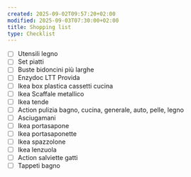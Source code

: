 ```yaml
---
created: 2025-09-02T09:57:20+02:00
modified: 2025-09-03T07:30:00+02:00
title: Shopping list
type: Checklist
---
```


- [ ] Utensili legno
- [ ] Set piatti
- [ ] Buste bidoncini più larghe
- [ ] Enzydoc LTT Provida
- [ ] Ikea box plastica cassetti cucina
- [ ] Ikea Scaffale metallico
- [ ] Ikea tende
- [ ] Action pulizia bagno, cucina, generale, auto, pelle, legno
- [ ] Asciugamani
- [ ] Ikea portasapone
- [ ] Ikea portasaponette
- [ ] Ikea spazzolone
- [ ] Ikea lenzuola
- [ ] Action salviette gatti
- [ ] Tappeti bagno
